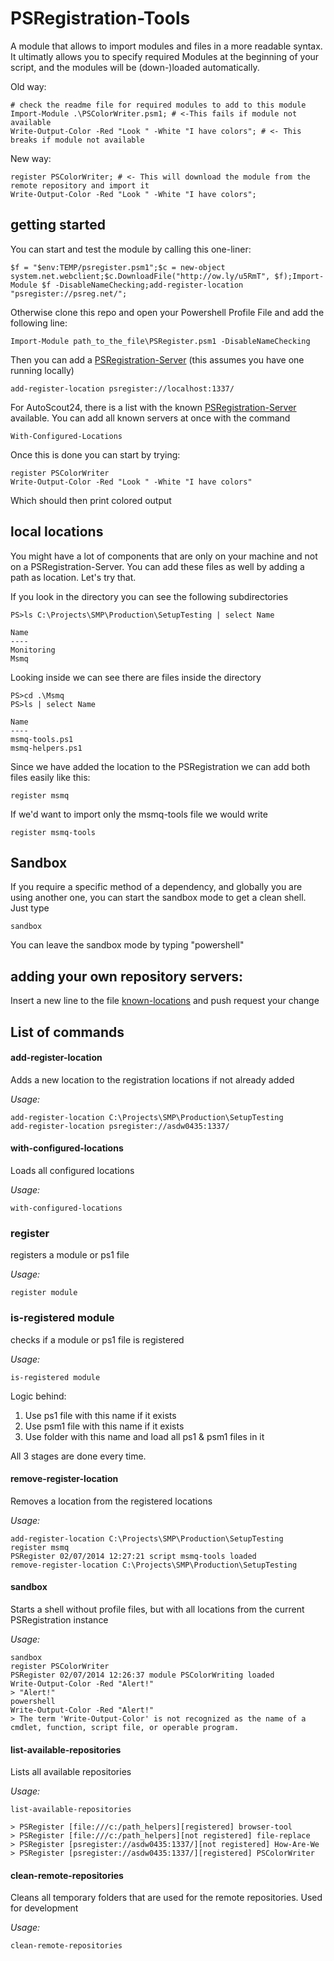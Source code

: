 PSRegistration-Tools
====================

A module that allows to import modules and files in a more readable syntax. It ultimatly allows you to specify required Modules at the beginning of your script, and the modules will be (down-)loaded automatically. 

Old way: 

    # check the readme file for required modules to add to this module
    Import-Module .\PSColorWriter.psm1; # <-This fails if module not available
    Write-Output-Color -Red "Look " -White "I have colors"; # <- This breaks if module not available
    
New way:

    register PSColorWriter; # <- This will download the module from the remote repository and import it
    Write-Output-Color -Red "Look " -White "I have colors";
    

## getting started

You can start and test the module by calling this one-liner:

    $f = "$env:TEMP/psregister.psm1";$c = new-object system.net.webclient;$c.DownloadFile("http://ow.ly/u5RmT", $f);Import-Module $f -DisableNameChecking;add-register-location "psregister://psreg.net/";

Otherwise clone this repo and open your Powershell Profile File and add the following line: 

    Import-Module path_to_the_file\PSRegister.psm1 -DisableNameChecking

Then you can add a [PSRegistration-Server](https://github.as24.local/mkainer/PSRegistration-Server) (this assumes you have one running locally)

    add-register-location psregister://localhost:1337/
    
For AutoScout24, there is a list with the known [PSRegistration-Server](https://github.as24.local/mkainer/PSRegistration-Server) available. You can add all known servers at once with the command

    With-Configured-Locations
    
Once this is done you can start by trying: 

    register PSColorWriter
    Write-Output-Color -Red "Look " -White "I have colors"

Which should then print colored output

## local locations

You might have a lot of components that are only on your machine and not on a PSRegistration-Server. You can add these files as well by adding a path as location. 
Let's try that.

If you look in the directory you can see the following subdirectories

    PS>ls C:\Projects\SMP\Production\SetupTesting | select Name
    
    Name
    ----
    Monitoring
    Msmq
    
Looking inside we can see there are files inside the directory

    PS>cd .\Msmq
    PS>ls | select Name
    
    Name
    ----
    msmq-tools.ps1
    msmq-helpers.ps1
    
Since we have added the location to the PSRegistration we can add both files easily like this: 

    register msmq
    
If we'd want to import only the msmq-tools file we would write

    register msmq-tools
    
## Sandbox

If you require a specific method of a dependency, and globally you are using another one, you can start the sandbox mode to get a clean shell. Just type

    sandbox

You can leave the sandbox mode by typing "powershell"    

## adding your own repository servers:

Insert a new line to the file [known-locations](https://github.as24.local/mkainer/PSRegistration/blob/master/known-locations) and push request your change

## List of commands

#### add-register-location

Adds a new location to the registration locations if not already added

*Usage:*

    add-register-location C:\Projects\SMP\Production\SetupTesting
    add-register-location psregister://asdw0435:1337/
    
#### with-configured-locations

Loads all configured locations 

*Usage:*

    with-configured-locations

### register

registers a module or ps1 file 

*Usage:* 

    register module
    
### is-registered module

checks if a module or ps1 file is registered

*Usage:* 

    is-registered module
    
Logic behind: 
  1. Use ps1 file with this name if it exists
  2. Use psm1 file with this name if it exists
  3. Use folder with this name and load all ps1 & psm1 files in it 

All 3 stages are done every time.

#### remove-register-location

Removes a location from the registered locations

*Usage:*

    add-register-location C:\Projects\SMP\Production\SetupTesting
    register msmq
    PSRegister 02/07/2014 12:27:21 script msmq-tools loaded
    remove-register-location C:\Projects\SMP\Production\SetupTesting

#### sandbox

Starts a shell without profile files, but with all locations from the current PSRegistration instance

*Usage:*

    sandbox
    register PSColorWriter
    PSRegister 02/07/2014 12:26:37 module PSColorWriting loaded
    Write-Output-Color -Red "Alert!"
    > "Alert!"
    powershell
    Write-Output-Color -Red "Alert!"
    > The term 'Write-Output-Color' is not recognized as the name of a cmdlet, function, script file, or operable program.
    
#### list-available-repositories

Lists all available repositories 

*Usage:*

    list-available-repositories
    
    > PSRegister [file:///c:/path_helpers][registered] browser-tool
    > PSRegister [file:///c:/path_helpers][not registered] file-replace
    > PSRegister [psregister://asdw0435:1337/][not registered] How-Are-We
    > PSRegister [psregister://asdw0435:1337/][registered] PSColorWriter
    
#### clean-remote-repositories

Cleans all temporary folders that are used for the remote repositories. Used for development

*Usage:*

    clean-remote-repositories
